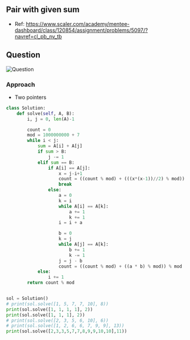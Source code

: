 
## Pair with given sum
- Ref: https://www.scaler.com/academy/mentee-dashboard/class/120854/assignment/problems/5097/?navref=cl_pb_nv_tb

## Question
![Question](http://ankit-portfolio.s3-ap-southeast-1.amazonaws.com/images/datastructures/scaler/033-pair-with-given-sum-question.png)

### Approach
- Two pointers

```py
class Solution:
    def solve(self, A, B):
        i, j = 0, len(A)-1

        count = 0
        mod = 1000000000 + 7
        while i < j:
            sum = A[i] + A[j]
            if sum > B:
                j -= 1
            elif sum == B:
                if A[i] == A[j]:
                    x = j-i+1
                    count = ((count % mod) + (((x*(x-1))//2) % mod))
                    break
                else:
                    a = 0
                    k = i
                    while A[i] == A[k]:
                        a += 1
                        k += 1
                    i = i + a

                    b = 0
                    k = j
                    while A[j] == A[k]:
                        b += 1
                        k -= 1
                    j = j - b
                    count = ((count % mod) + ((a * b) % mod)) % mod
            else:
                i += 1
        return count % mod


sol = Solution()
# print(sol.solve([1, 5, 7, 7, 10], 8))
print(sol.solve([1, 1, 1, 1], 2))
print(sol.solve([1, 1, 1], 2))
# print(sol.solve([2, 3, 5, 6, 10], 6))
# print(sol.solve([1, 2, 6, 6, 7, 9, 9], 13))
print(sol.solve([2,3,3,5,7,7,8,9,9,10,10],11))
```